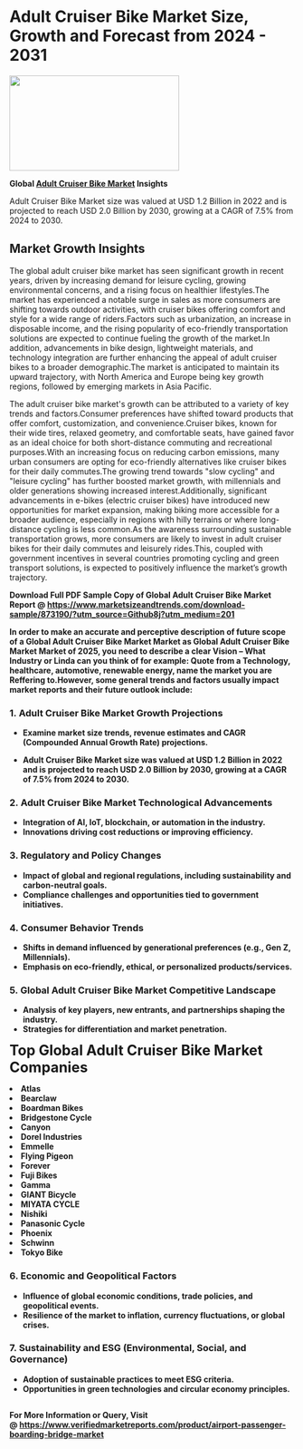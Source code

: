 <H1>Adult Cruiser Bike Market Size, Growth and Forecast from 2024 - 2031</H1><img class="aligncenter size-medium wp-image-584254" src="https://thirdeyenews.in/wp-content/uploads/2024/09/Global-Market-Research-300x168.jpeg" alt="" width="300" height="168" /><p><strong>Global&nbsp;<a href="https://www.marketsizeandtrends.com/download-sample/873190/?utm_source=Github8j?utm_medium=201">Adult Cruiser Bike Market</a> Insights</strong></p><p>Adult Cruiser Bike Market size was valued at USD 1.2 Billion in 2022 and is projected to reach USD 2.0 Billion by 2030, growing at a CAGR of 7.5% from 2024 to 2030.</p><p><h2>Market Growth Insights</h2> <p>The global adult cruiser bike market has seen significant growth in recent years, driven by increasing demand for leisure cycling, growing environmental concerns, and a rising focus on healthier lifestyles.The market has experienced a notable surge in sales as more consumers are shifting towards outdoor activities, with cruiser bikes offering comfort and style for a wide range of riders.Factors such as urbanization, an increase in disposable income, and the rising popularity of eco-friendly transportation solutions are expected to continue fueling the growth of the market.In addition, advancements in bike design, lightweight materials, and technology integration are further enhancing the appeal of adult cruiser bikes to a broader demographic.The market is anticipated to maintain its upward trajectory, with North America and Europe being key growth regions, followed by emerging markets in Asia Pacific.<strong></strong></p> <p>The adult cruiser bike market's growth can be attributed to a variety of key trends and factors.Consumer preferences have shifted toward products that offer comfort, customization, and convenience.Cruiser bikes, known for their wide tires, relaxed geometry, and comfortable seats, have gained favor as an ideal choice for both short-distance commuting and recreational purposes.With an increasing focus on reducing carbon emissions, many urban consumers are opting for eco-friendly alternatives like cruiser bikes for their daily commutes.The growing trend towards "slow cycling" and "leisure cycling" has further boosted market growth, with millennials and older generations showing increased interest.Additionally, significant advancements in e-bikes (electric cruiser bikes) have introduced new opportunities for market expansion, making biking more accessible for a broader audience, especially in regions with hilly terrains or where long-distance cycling is less common.As the awareness surrounding sustainable transportation grows, more consumers are likely to invest in adult cruiser bikes for their daily commutes and leisurely rides.This, coupled with government incentives in several countries promoting cycling and green transport solutions, is expected to positively influence the market’s growth trajectory.<strong></p><p><span class=""><strong>Download Full PDF Sample Copy of Global Adult Cruiser Bike Market Report</strong> @ <a href="https://www.marketsizeandtrends.com/download-sample/873190/?utm_source=Github8j?utm_medium=201" target="_blank">https://www.marketsizeandtrends.com/download-sample/873190/?utm_source=Github8j?utm_medium=201</a></span></p><p>In order to make an accurate and perceptive description of future scope of a Global&nbsp;Adult Cruiser Bike Market Market as Global&nbsp;Adult Cruiser Bike Market Market of 2025, you need to describe a clear Vision &ndash; What Industry or Linda can you think of for example: Quote from a Technology, healthcare, automotive, renewable energy, name the market you are Reffering to.However, some general trends and factors usually impact market reports and their future outlook include:</p><h3>1.&nbsp;<strong>Adult Cruiser Bike Market Growth Projections</strong></h3><ul><li>Examine market size trends, revenue estimates and CAGR (Compounded Annual Growth Rate) projections.</li><li><p>Adult Cruiser Bike Market size was valued at USD 1.2 Billion in 2022 and is projected to reach USD 2.0 Billion by 2030, growing at a CAGR of 7.5% from 2024 to 2030.</p></li></ul><h3>2.&nbsp;<strong>Adult Cruiser Bike Market Technological Advancements</strong></h3><ul><li>Integration of AI, IoT, blockchain, or automation in the industry.</li><li>Innovations driving cost reductions or improving efficiency.</li></ul><h3>3.&nbsp;<strong>Regulatory and Policy Changes</strong></h3><ul><li>Impact of global and regional regulations, including sustainability and carbon-neutral goals.</li><li>Compliance challenges and opportunities tied to government initiatives.</li></ul><h3>4.&nbsp;<strong>Consumer Behavior Trends</strong></h3><ul><li>Shifts in demand influenced by generational preferences (e.g., Gen Z, Millennials).</li><li>Emphasis on eco-friendly, ethical, or personalized products/services.</li></ul><h3>5.&nbsp;<strong>Global Adult Cruiser Bike Market Competitive Landscape</strong></h3><ul><li>Analysis of key players, new entrants, and partnerships shaping the industry.</li><li>Strategies for differentiation and market penetration.</li></ul><p data-pm-slice="1 1 []"><span style="color: inherit; font-family: inherit; font-size: 25px;">Top Global Adult Cruiser Bike Market Companies</span></p><div class="" data-test-id=""><p><li>Atlas</li><li> Bearclaw</li><li> Boardman Bikes</li><li> Bridgestone Cycle</li><li> Canyon</li><li> Dorel Industries</li><li> Emmelle</li><li> Flying Pigeon</li><li> Forever</li><li> Fuji Bikes</li><li> Gamma</li><li> GIANT Bicycle</li><li> MIYATA CYCLE</li><li> Nishiki</li><li> Panasonic Cycle</li><li> Phoenix</li><li> Schwinn</li><li> Tokyo Bike</li></p></div><h3>6.&nbsp;<strong>Economic and Geopolitical Factors</strong></h3><ul><li>Influence of global economic conditions, trade policies, and geopolitical events.</li><li>Resilience of the market to inflation, currency fluctuations, or global crises.</li></ul><h3>7.&nbsp;<strong>Sustainability and ESG (Environmental, Social, and Governance)</strong></h3><ul><li>Adoption of sustainable practices to meet ESG criteria.</li><li>Opportunities in green technologies and circular economy principles.</li></ul><h2><strong style="font-size: 14px;">For More Information or Query, Visit @&nbsp;</strong><a style="background-color: #ffffff; font-size: 14px;" href="https://www.marketsizeandtrends.com/report/adult-cruiser-bike-market/" target="_blank">https://www.verifiedmarketreports.com/product/airport-passenger-boarding-bridge-market</a></h2>